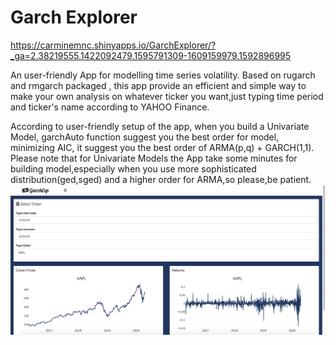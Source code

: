 # Garch Explorer
https://carminemnc.shinyapps.io/GarchExplorer/?_ga=2.38219555.1422092479.1595791309-1609159979.1592896995 

An user-friendly App for modelling time series volatility.
Based on rugarch and rmgarch packaged , this app provide an efficient and simple way to make your own analysis on whatever ticker you want,just typing time period and  ticker's name according to YAHOO Finance.

According to user-friendly setup of the app, when you build  a Univariate Model, garchAuto function suggest you the best order for model, minimizing AIC, it suggest you the best order of ARMA(p,q) + GARCH(1,1).
Please note that for Univariate Models the App take some minutes for building model,especially when you use more sophisticated distribution(ged,sged) and a higher order for ARMA,so please,be patient.
![screenshot](screenshot1.png)



